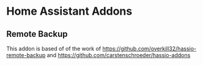 # Home Assistant Addons
## Remote Backup
This addon is based of of the work of  https://github.com/overkill32/hassio-remote-backup and https://github.com/carstenschroeder/hassio-addons
